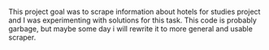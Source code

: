 This project goal was to scrape information about hotels for studies project and I was experimenting with solutions for this task. This code is probably garbage, but maybe some day i will rewrite it to more general and usable scraper.
